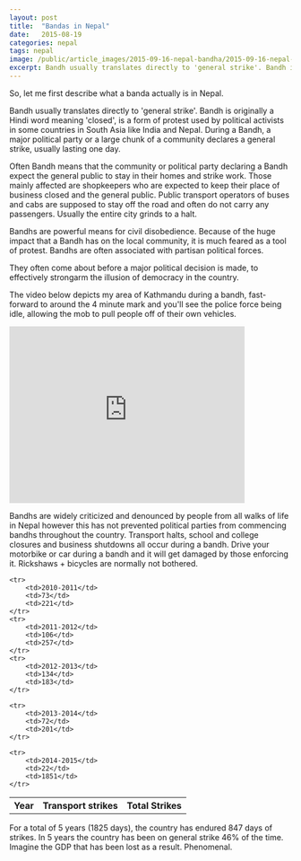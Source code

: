 ```yaml
---
layout: post
title:  "Bandas in Nepal"
date:   2015-08-19 
categories: nepal
tags: nepal
image: /public/article_images/2015-09-16-nepal-bandha/2015-09-16-nepal-bandha.png
excerpt: Bandh usually translates directly to 'general strike'. Bandh is originally a Hindi word meaning 'closed', is a form of protest used by political activists in some countries in South Asia like India and Nepal. During a Bandh, a major political party or a large chunk of a community declares a general strike, usually lasting one day.
---
```


So, let me first describe what a banda actually is in Nepal.  

Bandh usually translates directly to 'general strike'.   Bandh is originally a Hindi word meaning 'closed', is a form of protest used by political activists in some countries in South Asia like India and Nepal. During a Bandh, a major political party or a large chunk of a community declares a general strike, usually lasting one day.

Often Bandh means that the community or political party declaring a Bandh expect the general public to stay in their homes and strike work. Those mainly affected are shopkeepers who are expected to keep their place of business closed and the general public.  Public transport operators of buses and cabs are supposed to stay off the road and often do not carry any passengers.   Usually the entire city grinds to a halt.

Bandhs are powerful means for civil disobedience. Because of the huge impact that a Bandh has on the local community, it is much feared as a tool of protest.  Bandhs are often associated with partisan political forces.

They often come about before a major political decision is made, to effectively strongarm the illusion of democracy in the country.

The video below depicts my area of Kathmandu during a bandh, fast-forward to around the 4 minute mark and you'll see the police force being idle, allowing the mob to pull people off of their own vehicles. 

<iframe width="420" height="315" src="https://www.youtube.com/embed/aKAf_T9D6D4" frameborder="0" allowfullscreen></iframe>

Bandhs are widely criticized and denounced by people from all walks of life in Nepal however this has not prevented political parties from commencing bandhs throughout the country.  Transport halts, school and college closures and business shutdowns all occur during a bandh.  Drive your motorbike or car during a bandh and it will get damaged by those enforcing it.  Rickshaws + bicycles are normally not bothered.

<table>
    <tr>
        <th>Year</th>
        <th>Transport strikes</th>
        <th>Total Strikes</th>
    </tr>

    <tr>
        <td>2010-2011</td>
        <td>73</td>
        <td>221</td>
    </tr>
    <tr>
        <td>2011-2012</td>
        <td>106</td>
        <td>257</td>
    </tr>
    <tr>
        <td>2012-2013</td>
        <td>134</td>
        <td>183</td>
    </tr>

    <tr>
        <td>2013-2014</td>
        <td>72</td>
        <td>201</td>
    </tr>

    <tr>
        <td>2014-2015</td>
        <td>22</td>
        <td>1851</td>
    </tr>
</table>


For a total of 5 years (1825 days), the country has endured 847 days of strikes.  In 5 years the country has been on general strike 46% of the time.  Imagine the GDP that has been lost as a result.  Phenomenal.  